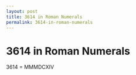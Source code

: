 ```yaml
---
layout: post
title: 3614 in Roman Numerals
permalink: 3614-in-roman-numerals
---
```


# 3614 in Roman Numerals

3614 = MMMDCXIV
